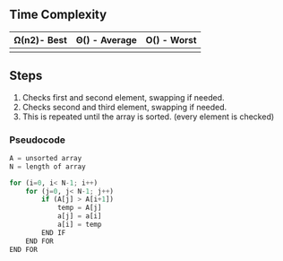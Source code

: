 ## Time Complexity

| Ω(n2)- Best | Θ() - Average | O() - Worst |
| ----------- | ------------- | ----------- |
|             |               |             |


## Steps
1. Checks first and second element, swapping if needed.
2. Checks second and third element, swapping if needed.
3. This is repeated until the array is sorted. (every element is checked)

### Pseudocode
```python
A = unsorted array
N = length of array

for (i=0, i< N-1; i++)
	for (j=0, j< N-1; j++)
		if (A[j] > A[i+1])
			temp = A[j]
			a[j] = a[i]
			a[i] = temp
		END IF
	END FOR
END FOR
```
